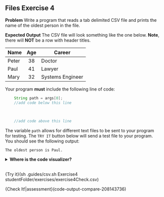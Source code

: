 ## Files Exercise 4

**Problem**
Write a program that reads a tab delimited CSV file and prints the name of the oldest person in the file.

**Expected Output**
The CSV file will look something like the one below. **Note**, there will **NOT** be a row with header titles.

|Name |Age |Career|
|-----|:--:|------|
|Peter|38  |Doctor|
|Paul |41  |Lawyer|
|Mary |32  |Systems Engineer|

Your program **must** include the following line of code:

```java
    String path = args[0];
    //add code below this line
    
    
    
    //add code above this line
```
The variable `path` allows for different text files to be sent to your program for testing. The `TRY IT` button below will send a test file to your program. You should see the following output:

```text
The oldest person is Paul.
```

<details>
  <summary><strong>Where is the code visualizer?</strong></summary>
  Unfortunately, the code visualizer does not work with external files, so it cannot be used for this problem.
</details><br>

{Try it}(sh .guides/csv.sh Exercise4 studentFolder/exercises/exercise4Check.csv)

{Check It!|assessment}(code-output-compare-208143736)
